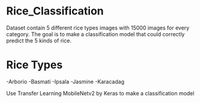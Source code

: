 # Rice_Classification
Dataset contain 5 different rice types images with 15000 images for every category. The goal is to make a classification model that could correctly predict the 5 kinds of rice.

# Rice Types
-Arborio
-Basmati
-Ipsala
-Jasmine
-Karacadag

Use Transfer Learning MobileNetv2 by Keras to make a classification model 
